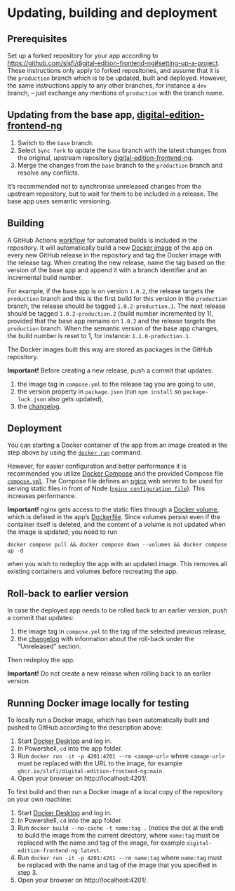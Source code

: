 # Updating, building and deployment


## Prerequisites

Set up a forked repository for your app according to https://github.com/slsfi/digital-edition-frontend-ng#setting-up-a-project. These instructions only apply to forked repositories, and assume that it is the `production` branch which is to be updated, built and deployed. However, the same instructions apply to any other branches, for instance a `dev` branch, – just exchange any mentions of `production` with the branch name.


## Updating from the base app, [digital-edition-frontend-ng][digital-edition-frontend-ng]

1. Switch to the `base` branch.
2. Select `Sync fork` to update the `base` branch with the latest changes from the original, upstream repository [digital-edition-frontend-ng][digital-edition-frontend-ng].
3. Merge the changes from the `base` branch to the `production` branch and resolve any conflicts.

It’s recommended not to synchronise unreleased changes from the upstream repository, but to wait for them to be included in a release. The base app uses semantic versioning.


## Building

A GitHub Actions [workflow][build_workflow] for automated builds is included in the repository. It will automatically build a new [Docker image][docker_image_reference] of the app on every new GitHub release in the repository and tag the Docker image with the release tag. When creating the new release, name the tag based on the version of the base app and append it with a branch identifier and an incremental build number.

For example, if the base app is on version `1.0.2`, the release targets the `production` branch and this is the first build for this version in the `production` branch, the release should be tagged `1.0.2-production.1`. The next release should be tagged `1.0.2-production.2` (build number incremented by 1), provided that the base app remains on `1.0.2` and the release targets the `production` branch. When the semantic version of the base app changes, the build number is reset to 1, for instance: `1.1.0-production.1`.

The Docker images built this way are stored as packages in the GitHub repository.

**Important!** Before creating a new release, push a commit that updates:

1. the image tag in `compose.yml` to the release tag you are going to use,
2. the version property in `package.json` (run `npm install` so `package-lock.json` also gets updated),
3. the [changelog][changelog].


## Deployment

You can starting a Docker container of the app from an image created in the step above by using the [`docker run`][docker_run_reference] command.

However, for easier configuration and better performance it is recommended you utilize [Docker Compose][docker_compose_reference] and the provided Compose file [`compose.yml`][docker_compose_file]. The Compose file defines an [nginx][nginx] web server to be used for serving static files in front of Node ([`nginx configuration file`][nginx_conf]). This increases performance.

**Important!** nginx gets access to the static files through a [Docker volume][docker_volume_reference], which is defined in the app’s [Dockerfile][dockerfile]. Since volumes persist even if the container itself is deleted, and the content of a volume is not updated when the image is updated, you need to run

```
docker compose pull && docker compose down --volumes && docker compose up -d
```

when you wish to redeploy the app with an updated image. This removes all existing containers and volumes before recreating the app.


## Roll-back to earlier version

In case the deployed app needs to be rolled back to an earlier version, push a commit that updates:

1. the image tag in `compose.yml` to the tag of the selected previous release,
2. the [changelog][changelog] with information about the roll-back under the ”Unreleased” section.

Then redeploy the app.

**Important!** Do not create a new release when rolling back to an earlier version.


## Running Docker image locally for testing

To locally run a Docker image, which has been automatically built and pushed to GitHub according to the description above:

1. Start [Docker Desktop][docker_desktop] and log in.
2. In Powershell, `cd` into the app folder.
3. Run `docker run -it -p 4201:4201 --rm <image-url>` where `<image-url>` must be replaced with the URL to the image, for example `ghcr.io/slsfi/digital-edition-frontend-ng:main`.
4. Open your browser on http://localhost:4201/.

To first build and then run a Docker image of a local copy of the repository on your own machine:

1. Start [Docker Desktop][docker_desktop] and log in.
2. In Powershell, `cd` into the app folder.
3. Run `docker build --no-cache -t name:tag .` (notice the dot at the end) to build the image from the current directory, where `name:tag` must be replaced with the name and tag of the image, for example `digital-edition-frontend-ng:latest`.
4. Run `docker run -it -p 4201:4201 --rm name:tag` where `name:tag` must be replaced with the name and tag of the image that you specified in step 3.
5. Open your browser on http://localhost:4201/.


[build_workflow]: ../.github/workflows/docker-build-and-push.yml
[changelog]: ../CHANGELOG.md
[digital-edition-frontend-ng]: https://github.com/slsfi/digital-edition-frontend-ng
[docker_compose_file]: ../compose.yml
[docker_compose_reference]: https://docs.docker.com/compose/
[docker_desktop]: https://www.docker.com/products/docker-desktop/
[docker_image_reference]: https://docs.docker.com/build/building/packaging/
[docker_run_reference]: https://docs.docker.com/engine/reference/run/
[docker_volume_reference]: https://docs.docker.com/storage/volumes/
[dockerfile]: ../Dockerfile
[nginx]: https://www.nginx.com/
[nginx_conf]: ../nginx.conf

